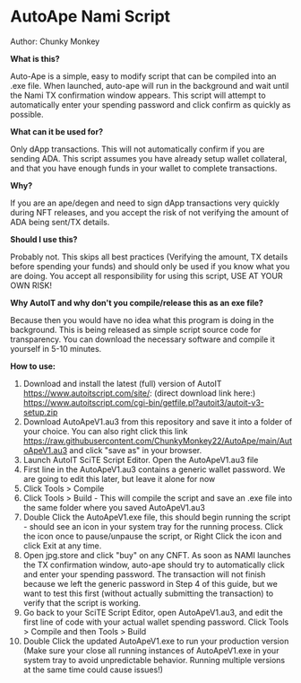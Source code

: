 # AutoApe Nami Script
Author: Chunky Monkey

**What is this?**

Auto-Ape is a simple, easy to modify script that can be compiled into an .exe file. When launched, auto-ape will run in the background and wait until the Nami TX confirmation window appears. This script will attempt to automatically enter your spending password and click confirm as quickly as possible.

**What can it be used for?**

Only dApp transactions. This will not automatically confirm if you are sending ADA. This script assumes you have already setup wallet collateral, and that you have enough funds in your wallet to complete transactions.

**Why?**

If you are an ape/degen and need to sign dApp transactions very quickly during NFT releases, and you accept the risk of not verifying the amount of ADA being sent/TX details.

**Should I use this?**

Probably not. This skips all best practices (Verifying the amount, TX details before spending your funds) and should only be used if you know what you are doing. You accept all responsibility for using this script, USE AT YOUR OWN RISK!

**Why AutoIT and why don't you compile/release this as an exe file?**

Because then you would have no idea what this program is doing in the background. This is being released as simple script source code for transparency. You can download the necessary software and compile it yourself in 5-10 minutes.


**How to use:**

1. Download and install the latest (full) version of AutoIT https://www.autoitscript.com/site/: (direct download link here:) https://www.autoitscript.com/cgi-bin/getfile.pl?autoit3/autoit-v3-setup.zip
2. Download AutoApeV1.au3 from this repository and save it into a folder of your choice. You can also right click this link https://raw.githubusercontent.com/ChunkyMonkey22/AutoApe/main/AutoApeV1.au3 and click "save as" in your browser.
3. Launch AutoIT SciTE Script Editor. Open the AutoApeV1.au3 file
4. First line in the AutoApeV1.au3 contains a generic wallet password. We are going to edit this later, but leave it alone for now
5. Click Tools > Compile
6. Click Tools > Build - This will compile the script and save an .exe file into the same folder where you saved AutoApeV1.au3
7. Double Click the AutoApeV1.exe file, this should begin running the script - should see an icon in your system tray for the running process. Click the icon once to pause/unpause the script, or Right Click the icon and click Exit at any time.
8. Open jpg.store and click "buy" on any CNFT. As soon as NAMI launches the TX confirmation window, auto-ape should try to automatically click and enter your spending password. The transaction will not finish because we left the generic password in Step 4 of this guide, but we want to test this first (without actually submitting the transaction) to verify that the script is working.
9. Go back to your SciTE Script Editor, open AutoApeV1.au3, and edit the first line of code with your actual wallet spending password. Click Tools > Compile and then Tools > Build
10. Double Click the updated AutoApeV1.exe to run your production version (Make sure your close all running instances of AutoApeV1.exe in your system tray to avoid unpredictable behavior. Running multiple versions at the same time could cause issues!)


